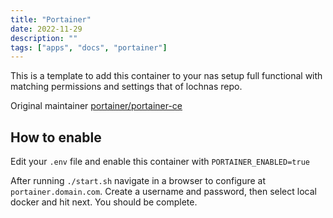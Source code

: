 ```yaml
---
title: "Portainer"
date: 2022-11-29
description: ""
tags: ["apps", "docs", "portainer"]
---
```


This is a template to add this container to your nas setup full functional with matching permissions and settings that of lochnas repo.

Original maintainer [portainer/portainer-ce](https://hub.docker.com/r/portainer/portainer-ce)

## How to enable

Edit your `.env` file and enable this container with `PORTAINER_ENABLED=true`

After running `./start.sh` navigate in a browser to configure at `portainer.domain.com`. Create a username and password, then select local docker and hit next. You should be complete.